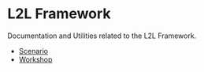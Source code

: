 # L2L Framework
Documentation and Utilities related to the L2L Framework.
- [Scenario](scenario.md)
- [Workshop](workshop.md)
